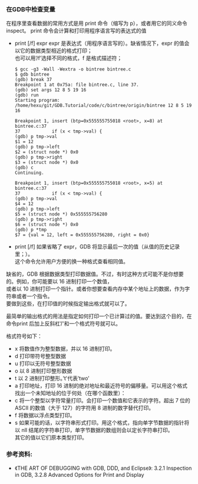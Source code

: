 ### 在GDB中检查变量

在程序里查看数据的常用方式是用 print 命令（缩写为 p），或者用它的同义命令 inspect。
print 命令会计算和打印用程序语言写的表达式的值

- print [/f] expr
    expr 是表达式（用程序语言写的）。缺省情况下，expr 的值会以它的数据类型相近的格式打印；  
    也可以用’/f’选择不同的格式，f 是格式描述符；
    ```
    $ gcc -g3 -Wall -Wextra -o bintree bintree.c
    $ gdb bintree
    (gdb) break 37
    Breakpoint 1 at 0x75a: file bintree.c, line 37.
    (gdb) set args 12 8 5 19 16
    (gdb) run
    Starting program: /home/hexu/git/GDB.Tutorial/code/c/bintree/origin/bintree 12 8 5 19 16
    
    Breakpoint 1, insert (btp=0x555555755018 <root>, x=8) at bintree.c:37
    37            if (x < tmp->val) {
    (gdb) p tmp->val
    $1 = 12
    (gdb) p tmp->left
    $2 = (struct node *) 0x0
    (gdb) p tmp->right
    $3 = (struct node *) 0x0
    (gdb) c
    Continuing.
    
    Breakpoint 1, insert (btp=0x555555755018 <root>, x=5) at bintree.c:37
    37            if (x < tmp->val) {
    (gdb) p tmp->val
    $4 = 12
    (gdb) p tmp->left
    $5 = (struct node *) 0x555555756280
    (gdb) p tmp->right
    $6 = (struct node *) 0x0
    (gdb) p *tmp
    $7 = {val = 12, left = 0x555555756280, right = 0x0}
    ```

- print [/f] 
    如果省略了 expr，GDB 将显示最后一次的值（从值的历史记录里；）。  
    这个命令允许用户方便的换一种格式查看相同值。


缺省的，GDB 根据数据类型打印数据值。不过，有时这种方式可能不是你想要的。例如，你可能要以 16 进制打印一个数值，  
或者以 10 进制打印一个指针。或者你想要查看内存中某个地址上的数据，作为字符串或者一个指令。  
要做到这些，在打印值的时候指定输出格式就可以了。

最简单的输出格式的用法是指定如何打印一个已计算过的值。要达到这个目的，在命令print 后加上反斜杠’/'和一个格式符号就可以。

格式符号如下：
- x 将数值作为整型数据，并以 16 进制打印。
- d 打印带符号整型数据
- u 打印以无符号整型数据
- o 以 8 进制打印整形数据
- t 以 2 进制打印整形。’t'代表’two’
- a 打印地址，打印 16 进制的绝对地址和最近符号的偏移量。可以用这个格式找出一个未知地址的位于何处（在哪个函数里）：
- c 将一个整型以字符常量打印。会打印一个数值和它表示的字符。超出 7 位的 ASCII 的数值（大于 127）的字符用 8 进制的数字替代打印。
- f 将数据以浮点类型打印。
- s 如果可能的话，以字符串形式打印。用这个格式，指向单字节数据的指针将以 nll 结尾的字符串打印，单字节数据的数组则会以定长字符串打印。  
    其它的值以它们原本类型打印。

### 参考资料:
- 《THE ART OF DEBUGGING with GDB, DDD, and Eclipse》: 3.2.1 Inspection in GDB, 3.2.8 Advanced Options for Print and Display
